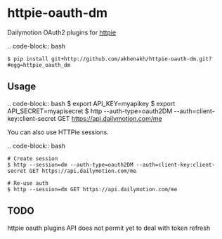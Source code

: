 httpie-oauth-dm
===============

Dailymotion OAuth2 plugins for [httpie](https://github.com/jkbr/httpie) 

.. code-block:: bash

    $ pip install git+http://github.com/akhenakh/httpie-oauth-dm.git?#egg=httpie_oauth_dm

Usage
-----

.. code-block:: bash
    $ export API_KEY=myapikey
    $ export API_SECRET=myapisecret
    $ http --auth-type=oauth2DM --auth=client-key:client-secret GET https://api.dailymotion.com/me 

You can also use HTTPie sessions.

.. code-block:: bash

    # Create session
    $ http --session=dm --auth-type=oauth2DM --auth=client-key:client-secret GET https://api.dailymotion.com/me

    # Re-use auth
    $ http --session=dm GET https://api.dailymotion.com/me


TODO
----
httpie oauth plugins API does not permit yet to deal with token refresh
